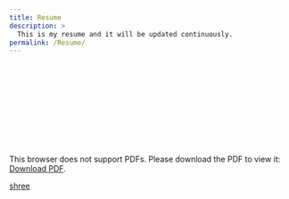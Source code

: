 ```yaml
---
title: Resume
description: >
  This is my resume and it will be updated continuously. 
permalink: /Resume/
---
```



<object data="CV_XinshaoWang_V05.pdf" type="application/pdf" width="1400px" height="2000px">
    <embed src="CV_XinshaoWang_V05.pdf" type="application/pdf">
        <p>This browser does not support PDFs. Please download the PDF to view it: <a href="CV_XinshaoWang_V05.pdf">Download PDF</a>.</p>
    </embed>
</object>



<!-- Embed PDF File -->
<object data="CV_XinshaoWang_V05.pdf" type="application/x-pdf" title="SamplePdf" width="1400px" height="2000px">
    <a href="CV_XinshaoWang_V05.pdf">shree</a> 
</object>